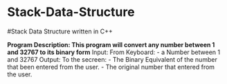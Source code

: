 Stack-Data-Structure
====================

#Stack Data Structure written in C++



**Program Description: This program will convert any number between 1 and 32767 to its binary form**
		Input:
			From Keyboard: 
						- a Number between 1 and 32767
			Output:
					To the secreen:
						- The Binary Equivalent of the number that been entered from the user.
						- The original number that entered from the user.

